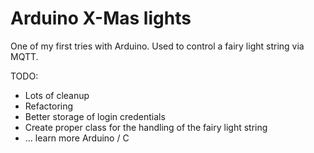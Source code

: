 # Arduino X-Mas lights

One of my first tries with Arduino. Used to control a fairy light string via MQTT.

TODO:
* Lots of cleanup
* Refactoring
* Better storage of login credentials
* Create proper class  for the handling of the fairy light string
* ... learn more Arduino / C

